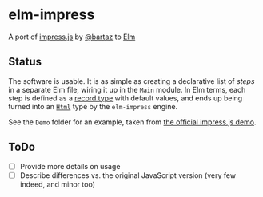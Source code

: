 # elm-impress
A port of [impress.js](https://github.com/impress/impress.js) by [@bartaz](https://github.com/bartaz) to [Elm](elm-lang.org)

## Status
The software is usable.
It is as simple as creating a declarative list of *steps* in a separate Elm file, wiring it up in the `Main` module.
In Elm terms, each step is defined as a [record type](http://elm-lang.org/guide/core-language#records) with default values,
and ends up being turned into an [`Html`](https://github.com/evancz/elm-html) type by the `elm-impress` engine.

See the `Demo` folder for an example, taken from [the official impress.js demo](http://impress.github.io/impress.js).

## ToDo
- [ ] Provide more details on usage
- [ ] Describe differences vs. the original JavaScript version (very few indeed, and minor too)

